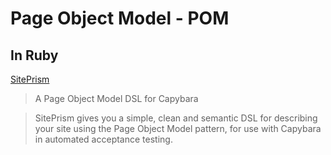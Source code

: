 # Page Object Model - POM

## In Ruby

[SitePrism](https://github.com/natritmeyer/site_prism)

>A Page Object Model DSL for Capybara

>SitePrism gives you a simple, clean and semantic DSL for describing your site using the Page Object Model pattern, for use with Capybara in automated acceptance testing.
